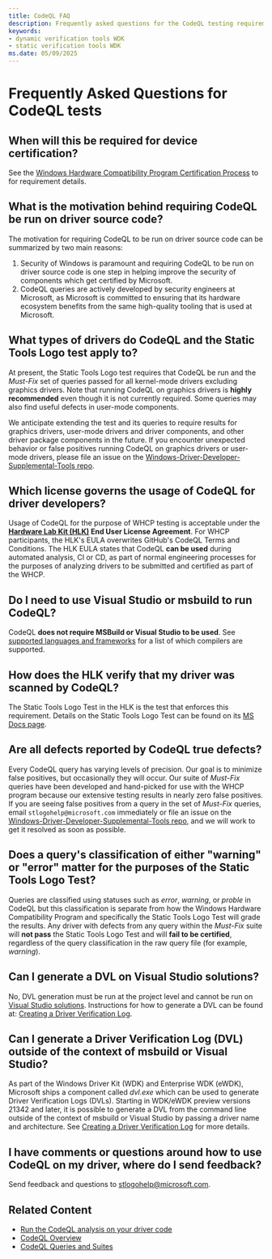 ```yaml
---
title: CodeQL FAQ
description: Frequently asked questions for the CodeQL testing requirements for the Windows Hardware Compatibility Program.
keywords:
- dynamic verification tools WDK
- static verification tools WDK
ms.date: 05/09/2025
---
```


# Frequently Asked Questions for CodeQL tests

## When will this be required for device certification?

See the [Windows Hardware Compatibility Program Certification Process](/windows-hardware/design/compatibility/whcp-certification-process) to for requirement details.

## What is the motivation behind requiring CodeQL be run on driver source code?

The motivation for requiring CodeQL to be run on driver source code can be summarized by two main reasons:

1. Security of Windows is paramount and requiring CodeQL to be run on driver source code is one step in helping improve the security of components which get certified by Microsoft.
1. CodeQL queries are actively developed by security engineers at Microsoft, as Microsoft is committed to ensuring that its hardware ecosystem benefits from the same high-quality tooling that is used at Microsoft.

## What types of drivers do CodeQL and the Static Tools Logo test apply to?

At present, the Static Tools Logo test requires that CodeQL be run and the *Must-Fix* set of queries passed for all kernel-mode drivers excluding graphics drivers. Note that running CodeQL on graphics drivers is **highly recommended** even though it is not currently required. Some queries may also find useful defects in user-mode components.

We anticipate extending the test and its queries to require results for graphics drivers, user-mode drivers and driver components, and other driver package components in the future. If you encounter unexpected behavior or false positives running CodeQL on graphics drivers or user-mode drivers, please file an issue on the [Windows-Driver-Developer-Supplemental-Tools repo](https://github.com/microsoft/Windows-Driver-Developer-Supplemental-Tools).

## Which license governs the usage of CodeQL for driver developers?

Usage of CodeQL for the purpose of WHCP testing is acceptable under the **[Hardware Lab Kit (HLK)](/windows-hardware/test/hlk/) End User License Agreement**. For WHCP participants, the HLK's EULA overwrites GitHub's CodeQL Terms and Conditions. The HLK EULA states that CodeQL **can be used** during automated analysis, CI or CD, as part of normal engineering processes for the purposes of analyzing drivers to be submitted and certified as part of the WHCP.

## Do I need to use Visual Studio or msbuild to run CodeQL?

CodeQL **does not require MSBuild or Visual Studio to be used**. See [supported languages and frameworks](https://codeql.github.com/docs/codeql-overview/supported-languages-and-frameworks/) for a list of which compilers are supported.

## How does the HLK verify that my driver was scanned by CodeQL?

The Static Tools Logo Test in the HLK is the test that enforces this requirement. Details on the Static Tools Logo Test can be found on its [MS Docs page](/windows-hardware/test/hlk/testref/6ab6df93-423c-4af6-ad48-8ea1049155ae).

## Are all defects reported by CodeQL true defects?

Every CodeQL query has varying levels of precision. Our goal is to minimize false positives, but occasionally they will occur. Our suite of *Must-Fix*  queries have been developed and hand-picked for use with the WHCP program because our extensive testing results in nearly zero false positives. If you are seeing false positives from a query in the set of *Must-Fix*  queries, email `stlogohelp@microsoft.com` immediately or file an issue on the [Windows-Driver-Developer-Supplemental-Tools repo](https://github.com/microsoft/Windows-Driver-Developer-Supplemental-Tools/issues), and we will work to get it resolved as soon as possible.

## Does a query's classification of either "warning" or "error" matter for the purposes of the Static Tools Logo Test?

Queries are classified using statuses such as *error*, *warning*, or *proble* in CodeQL but this classification is separate from how the Windows Hardware Compatibility Program and specifically the Static Tools Logo Test will grade the results. Any driver with defects from any query within the *Must-Fix*  suite will **not pass** the Static Tools Logo Test and will **fail to be certified**, regardless of the query classification in the raw query file (for example, *warning*).

## Can I generate a DVL on Visual Studio solutions?

No, DVL generation must be run at the project level and cannot be run on [Visual Studio solutions](/visualstudio/get-started/tutorial-projects-solutions). Instructions for how to generate a DVL can be found at: [Creating a Driver Verification Log](../develop/creating-a-driver-verification-log.md).

## Can I generate a Driver Verification Log (DVL) outside of the context of msbuild or Visual Studio?

As part of the Windows Driver Kit (WDK) and Enterprise WDK (eWDK), Microsoft ships a component called *dvl.exe* which can be used to generate Driver Verification Logs (DVLs). Starting in WDK/eWDK preview versions 21342 and later, it is possible to generate a DVL from the command line outside of the context of msbuild or Visual Studio by passing a driver name and architecture. See [Creating a Driver Verification Log](../develop/creating-a-driver-verification-log.md) for more details.

## I have comments or questions around how to use CodeQL on my driver, where do I send feedback?

Send feedback and questions to [stlogohelp@microsoft.com](mailto:stlogohelp@microsoft.com). 

## Related Content

- [Run the CodeQL analysis on your driver code](./static-tools-and-codeql.md)
- [CodeQL Overview](./codeql-overview.md)
- [CodeQL Queries and Suites](./codeql-queries.md)
